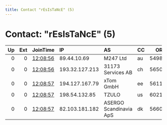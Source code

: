 ```yaml
---
title: Contact "rEsIsTaNcE" (5)
---
```


# Contact: "rEsIsTaNcE" (5)

|   Up |   Ext | JoinTime                                                                                              | IP             | AS                     | CC   |   ORp |   Dirp | OS    | Version   | Nickname   |   eFamMembers |
|-----:|------:|:------------------------------------------------------------------------------------------------------|:---------------|:-----------------------|:-----|------:|-------:|:------|:----------|:-----------|--------------:|
|    0 |     0 | [12:08:56](https://nusenu.github.io/OrNetStats/w/relay/9F49DBF25B90C8A158F2C034DDA0735960643076.html) | 89.44.10.69    | M247 Ltd               | au   | 54980 |      0 | Linux | 0.4.6.10  | rEsIsTaNcE |            16 |
|    0 |     0 | [12:08:56](https://nusenu.github.io/OrNetStats/w/relay/C36B4DB1CB38965C9651C3F3CD3CA6FEF5D38C05.html) | 193.32.127.213 | 31173 Services AB      | ch   | 56507 |      0 | Linux | 0.4.6.10  | rEsIsTaNcE |            16 |
|    0 |     0 | [12:08:57](https://nusenu.github.io/OrNetStats/w/relay/3A2F178B76B1AC49BF011BC01AC620090D0DE358.html) | 194.127.167.79 | xTom GmbH              | ee   | 56110 |      0 | Linux | 0.4.6.10  | rEsIsTaNcE |            16 |
|    0 |     0 | [12:08:57](https://nusenu.github.io/OrNetStats/w/relay/AD35F5619A3583A8ADD98B5CF8EAF1BFDA46FF98.html) | 198.54.132.85  | TZULO                  | us   | 60217 |      0 | Linux | 0.4.6.10  | rEsIsTaNcE |            16 |
|    0 |     0 | [12:08:57](https://nusenu.github.io/OrNetStats/w/relay/CC35562690C407773710CD5F456FB8F301CF66A7.html) | 82.103.181.182 | ASERGO Scandinavia ApS | dk   | 56608 |      0 | Linux | 0.4.6.10  | rEsIsTaNcE |            16 |
